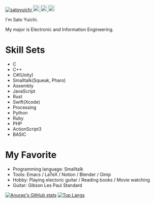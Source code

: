 <p align="left">
  <a href="https://github.com/satoyuichi/">
    <img src="https://komarev.com/ghpvc/?username=satoyuichi" alt="satoyuichi" />
  </a>
  <a href="https://github.com/satoyuichi">
    <img height="20" src="https://img.shields.io/github/followers/satoyuichi?label=follow&logo=github&style=flat" />
  </a>
  <a href="http://qiita.com/YuichiSato">
    <img height="20" src="https://qiita-badge.apiapi.app/s/YuichiSato/posts.svg" />
  </a>
  <a href="http://qiita.com/YuichiSato">
    <img height="20" src="https://qiita-badge.apiapi.app/s/YuichiSato/contributions.svg" />
  </a>
</p>

I'm Sato Yuichi.

My major is Electronic and Information Engineering.

# Skill Sets
+ C
+ C++
+ C#(Unity)
+ Smalltalk(Squeak, Pharo)
+ Assembly
+ JavaScript
+ Rust
+ Swift(Xcode)
+ Processing
+ Python
+ Ruby
+ PHP
+ ActionScript3
+ BASIC

# My Favorite
+ Programming language: Smalltalk
+ Tools: Emacs / LaTeX / Notion / Blender / Gimp
+ Hobby: Playing electoric guitar / Reading books / Movie watching
+ Guitar: Gibson Les Paul Standard

[![Anurag's GitHub stats](https://github-readme-stats-3oq2hcpum-satoyuichi.vercel.app/api?username=satoyuichi&count_private=true&show_icons=true)](https://github.com/anuraghazra/github-readme-stats)
[![Top Langs](https://github-readme-stats-3oq2hcpum-satoyuichi.vercel.app/api/top-langs/?username=satoyuichi&layout=compact)](https://github.com/anuraghazra/github-readme-stats)

<!---
satoyuichi/satoyuichi is a ✨ special ✨ repository because its `README.md` (this file) appears on your GitHub profile.
You can click the Preview link to take a look at your changes.
--->
